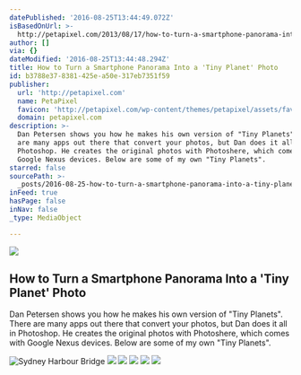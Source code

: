 ```yaml
---
datePublished: '2016-08-25T13:44:49.072Z'
isBasedOnUrl: >-
  http://petapixel.com/2013/08/17/how-to-turn-a-smartphone-panorama-into-a-tiny-planet-photo/
author: []
via: {}
dateModified: '2016-08-25T13:44:48.294Z'
title: How to Turn a Smartphone Panorama Into a 'Tiny Planet' Photo
id: b3788e37-8381-425e-a50e-317eb7351f59
publisher:
  url: 'http://petapixel.com'
  name: PetaPixel
  favicon: 'http://petapixel.com/wp-content/themes/petapixel/assets/favicon.ico'
  domain: petapixel.com
description: >-
  Dan Petersen shows you how he makes his own version of "Tiny Planets". There
  are many apps out there that convert your photos, but Dan does it all in
  Photoshop. He creates the original photos with Photoshere, which comes with
  Google Nexus devices. Below are some of my own "Tiny Planets".
starred: false
sourcePath: >-
  _posts/2016-08-25-how-to-turn-a-smartphone-panorama-into-a-tiny-planet-photo.md
inFeed: true
hasPage: false
inNav: false
_type: MediaObject

---
```

<article style=""><img src="https://imgflo.herokuapp.com/graph/vahj1ThiexotieMo/818b916812845195874ea9355cba2ad8/noop.jpg?input=http%3A%2F%2Fpetapixel.com%2Fassets%2Fuploads%2F2013%2F08%2FBanner.jpg" /><h1>How to Turn a Smartphone Panorama Into a 'Tiny Planet' Photo</h1><p>Dan Petersen shows you how he makes his own version of "Tiny Planets". There are many apps out there that convert your photos, but Dan does it all in Photoshop. He creates the original photos with Photoshere, which comes with Google Nexus devices. Below are some of my own "Tiny Planets".</p></article>

![Sydney Harbour Bridge](https://the-grid-user-content.s3-us-west-2.amazonaws.com/67ca44d7-2e74-4ec5-a863-d1520f004711.jpg)
![](https://the-grid-user-content.s3-us-west-2.amazonaws.com/375b12c4-5e01-4efb-a335-b0e1f862b996.jpg)
![](https://the-grid-user-content.s3-us-west-2.amazonaws.com/008eb0c3-a714-4df5-9e1b-b1f0511463c4.jpg)
![](https://the-grid-user-content.s3-us-west-2.amazonaws.com/80665998-ed20-493d-9c25-2fb1ea58c3cd.jpg)
![](https://the-grid-user-content.s3-us-west-2.amazonaws.com/4173d2e4-38b9-458a-b9bb-fd62de442f2c.jpg)
![](https://the-grid-user-content.s3-us-west-2.amazonaws.com/a48d5e10-ae4e-42bd-b4eb-5126537f11f3.jpg)